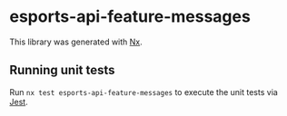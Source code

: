 # esports-api-feature-messages

This library was generated with [Nx](https://nx.dev).

## Running unit tests

Run `nx test esports-api-feature-messages` to execute the unit tests via [Jest](https://jestjs.io).
